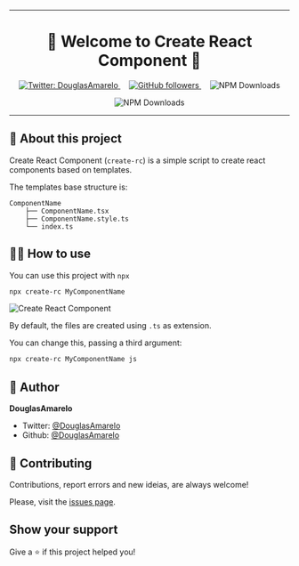 ______

<h1 align="center">👋 Welcome to Create React Component 👋</h1>

<p align="center">
	<a href="https://twitter.com/DouglasAmarelo" target="_blank">
		<img alt="Twitter: DouglasAmarelo" src="https://img.shields.io/twitter/follow/DouglasAmarelo.svg?style=social" />
	</a>
	&nbsp; &nbsp;
	<a href="https://github.com/DouglasAmarelo?tab=followers" target="_blank">
		<img alt="GitHub followers" src="https://img.shields.io/github/followers/douglasamarelo?label=Follow%20me&style=social" />
	</a>
	&nbsp; &nbsp;
	<img alt="NPM Downloads" src="https://img.shields.io/npm/dt/react-rc.svg" />
</p>

<p align="center">
	<img alt="NPM Downloads" src="https://nodei.co/npm/create-rc.png" />
<p>

______

<h2>📝 About this project</h2>

Create React Component (`create-rc`) is a simple script to create react components based on templates.

The templates base structure is:

```
ComponentName
	├── ComponentName.tsx
	├── ComponentName.style.ts
	└── index.ts
```

<h2>👨‍💻 How to use</h2>

You can use this project with `npx`

```sh
npx create-rc MyComponentName
```

![Create React Component](https://user-images.githubusercontent.com/3269950/80316751-eb149580-87d5-11ea-8577-cb8eec63170d.gif)

By default, the files are created using `.ts` as extension.

You can change this, passing a third argument:

```sh
npx create-rc MyComponentName js
```

<h2>👤 Author</h2>

**DouglasAmarelo**
* Twitter: [@DouglasAmarelo](https://twitter.com/DouglasAmarelo)
* Github: [@DouglasAmarelo](https://github.com/DouglasAmarelo)

<h2>🤝 Contributing</h2>

Contributions, report errors and new ideias, are always welcome!

Please, visit the [issues page](https://github.com/DouglasAmarelo/joke-norris/issues).


<h2>Show your support</h2>

Give a ⭐️ if this project helped you!
